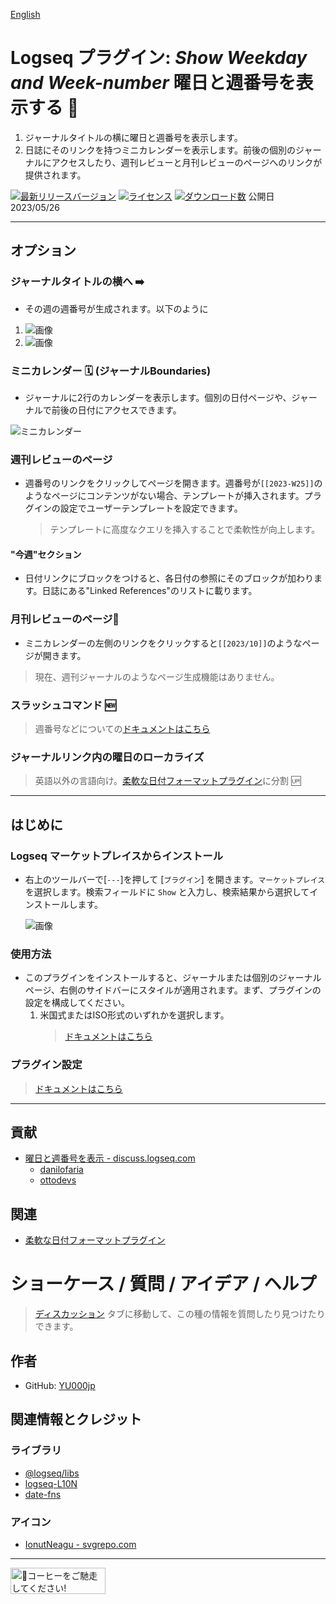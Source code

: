 [English](https://github.com/YU000jp/logseq-plugin-show-weekday-and-week-number)

# Logseq プラグイン: *Show Weekday and Week-number* 曜日と週番号を表示する 📆

1. ジャーナルタイトルの横に曜日と週番号を表示します。
1. 日誌にそのリンクを持つミニカレンダーを表示します。前後の個別のジャーナルにアクセスしたり、週刊レビューと月刊レビューのページへのリンクが提供されます。

[![最新リリースバージョン](https://img.shields.io/github/v/release/YU000jp/logseq-plugin-show-weekday-and-week-number)](https://github.com/YU000jp/logseq-plugin-show-weekday-and-week-number/releases)
[![ライセンス](https://img.shields.io/github/license/YU000jp/logseq-plugin-show-weekday-and-week-number?color=blue)](https://github.com/YU000jp/logseq-plugin-show-weekday-and-week-number/LICENSE)
[![ダウンロード数](https://img.shields.io/github/downloads/YU000jp/logseq-plugin-show-weekday-and-week-number/total.svg)](https://github.com/YU000jp/logseq-plugin-show-weekday-and-week-number/releases)
公開日 2023/05/26

---

## オプション

### ジャーナルタイトルの横へ ➡️

- その週の週番号が生成されます。以下のように

1. ![画像](https://github.com/YU000jp/logseq-plugin-show-weekday-and-week-number/assets/111847207/f47b8948-5e7a-4e16-a5ae-6966672742b1)
1. ![画像](https://github.com/YU000jp/logseq-plugin-show-weekday-and-week-number/assets/111847207/ee97c455-714e-45d2-9f9f-905798e298b4)

### ミニカレンダー 🗓️ (ジャーナルBoundaries)

- ジャーナルに2行のカレンダーを表示します。個別の日付ページや、ジャーナルで前後の日付にアクセスできます。

![ミニカレンダー](https://github.com/YU000jp/logseq-plugin-show-weekday-and-week-number/assets/111847207/3ffc5771-089f-43f5-83a5-01a01117670b)

### 週刊レビューのページ

- 週番号のリンクをクリックしてページを開きます。週番号が`[[2023-W25]]`のようなページにコンテンツがない場合、テンプレートが挿入されます。プラグインの設定でユーザーテンプレートを設定できます。
  > テンプレートに高度なクエリを挿入することで柔軟性が向上します。

#### "今週"セクション

- 日付リンクにブロックをつけると、各日付の参照にそのブロックが加わります。日誌にある"Linked References"のリストに載ります。

### 月刊レビューのページ🌛

- ミニカレンダーの左側のリンクをクリックすると`[[2023/10]]`のようなページが開きます。
> 現在、週刊ジャーナルのようなページ生成機能はありません。

### スラッシュコマンド 🆕

> 週番号などについての[ドキュメントはこちら](https://github.com/YU000jp/logseq-plugin-show-weekday-and-week-number/wiki/Slash-Command)

### ジャーナルリンク内の曜日のローカライズ

> 英語以外の言語向け。[柔軟な日付フォーマットプラグイン](https://github.com/YU000jp/logseq-plugin-flex-date-format)に分割 🆙

---

## はじめに

### Logseq マーケットプレイスからインストール

- 右上のツールバーで[`---`]を押して [`プラグイン`] を開きます。`マーケットプレイス` を選択します。検索フィールドに `Show` と入力し、検索結果から選択してインストールします。

   ![画像](https://github.com/YU000jp/logseq-plugin-show-weekday-and-week-number/assets/111847207/5c3a2b34-298b-4790-8e12-01d83e289794)

### 使用方法

- このプラグインをインストールすると、ジャーナルまたは個別のジャーナルページ、右側のサイドバーにスタイルが適用されます。まず、プラグインの設定を構成してください。
   1. 米国式またはISO形式のいずれかを選択します。
      > [ドキュメントはこちら](https://github.com/YU000jp/logseq-plugin-show-weekday-and-week-number/wiki/Week-number-format)

### プラグイン設定

> [ドキュメントはこちら](https://github.com/YU000jp/logseq-plugin-show-weekday-and-week-number/wiki/Plugin-Settings)

---

## 貢献

- [曜日と週番号を表示 - discuss.logseq.com](https://discuss.logseq.com/t/show-week-day-and-week-number/12685/18)
  - [danilofaria](https://discuss.logseq.com/u/danilofaria/)
  - [ottodevs](https://discuss.logseq.com/u/ottodevs/)

## 関連

- [柔軟な日付フォーマットプラグイン](https://github.com/YU000jp/logseq-plugin-flex-date-format)

# ショーケース / 質問 / アイデア / ヘルプ

> [ディスカッション](https://github.com/YU000jp/logseq-plugin-show-weekday-and-week-number/discussions) タブに移動して、この種の情報を質問したり見つけたりできます。

## 作者

- GitHub: [YU000jp](https://github.com/YU000jp)

## 関連情報とクレジット

### ライブラリ

- [@logseq/libs](https://logseq.github.io/plugins/)
- [logseq-L10N](https://github.com/sethyuan/logseq-l10n)
- [date-fns](https://date-fns.org/)

### アイコン

- [IonutNeagu - svgrepo.com](https://www.svgrepo.com/svg/490868/monday)

---

<a href="https://www.buymeacoffee.com/yu000japan" target="_blank"><img src="https://cdn.buymeacoffee.com/buttons/v2/default-violet.png" alt="🍌コーヒーをご馳走してください!" style="height: 42px;width: 152px"></a>
